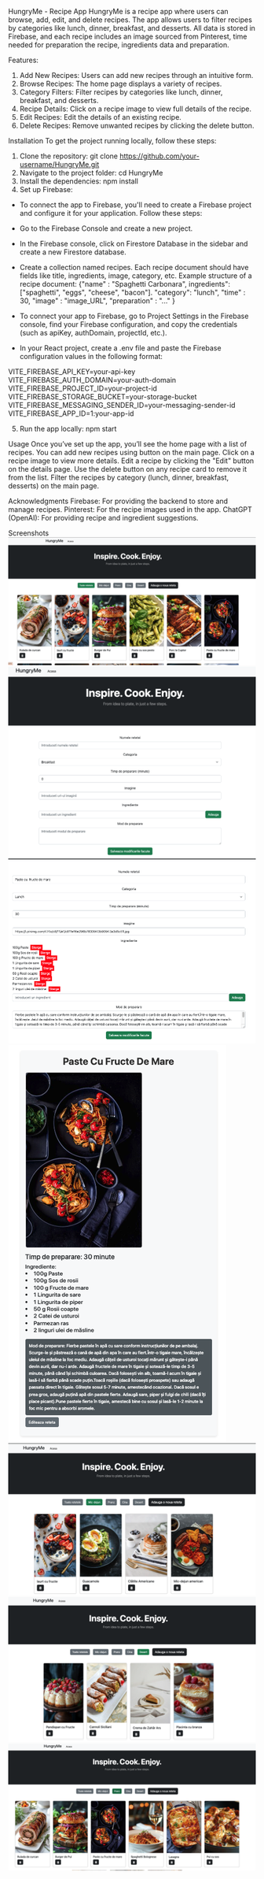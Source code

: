 HungryMe - Recipe App
HungryMe is a recipe app where users can browse, add, edit, and delete recipes. The app allows users to filter recipes by categories like lunch, dinner, breakfast, and desserts. All data is stored in Firebase, and each recipe includes an image sourced from Pinterest, time needed for preparation the recipe, ingredients data and preparation.

Features:

1. Add New Recipes: Users can add new recipes through an intuitive form.
2. Browse Recipes: The home page displays a variety of recipes.
3. Category Filters: Filter recipes by categories like lunch, dinner, breakfast, and desserts.
4. Recipe Details: Click on a recipe image to view full details of the recipe.
5. Edit Recipes: Edit the details of an existing recipe.
6. Delete Recipes: Remove unwanted recipes by clicking the delete button.

Installation
To get the project running locally, follow these steps:

1. Clone the repository: git clone https://github.com/your-username/HungryMe.git
2. Navigate to the project folder: cd HungryMe
3. Install the dependencies: npm install
4. Set up Firebase:

- To connect the app to Firebase, you'll need to create a Firebase project and configure it for your application. Follow these steps:
- Go to the Firebase Console and create a new project.
- In the Firebase console, click on Firestore Database in the sidebar and create a new Firestore database.
- Create a collection named recipes. Each recipe document should have fields like title, ingredients, image, category, etc.
  Example structure of a recipe document:
  {"name" : "Spaghetti Carbonara",
  ingredients": ["spaghetti", "eggs", "cheese", "bacon"].
  "category": "lunch",
  "time" : 30,
  "image" : "image_URL",
  "preparation" : "..."
  }

- To connect your app to Firebase, go to Project Settings in the Firebase console, find your Firebase configuration, and copy the credentials (such as apiKey, authDomain, projectId, etc.).
- In your React project, create a .env file and paste the Firebase configuration values in the following format:

VITE_FIREBASE_API_KEY=your-api-key
VITE_FIREBASE_AUTH_DOMAIN=your-auth-domain
VITE_FIREBASE_PROJECT_ID=your-project-id
VITE_FIREBASE_STORAGE_BUCKET=your-storage-bucket
VITE_FIREBASE_MESSAGING_SENDER_ID=your-messaging-sender-id
VITE_FIREBASE_APP_ID=1:your-app-id

5. Run the app locally: npm start

Usage
Once you’ve set up the app, you’ll see the home page with a list of recipes.
You can add new recipes using button on the main page.
Click on a recipe image to view more details.
Edit a recipe by clicking the "Edit" button on the details page.
Use the delete button on any recipe card to remove it from the list.
Filter the recipes by category (lunch, dinner, breakfast, desserts) on the main page.

Acknowledgments
Firebase: For providing the backend to store and manage recipes.
Pinterest: For the recipe images used in the app.
ChatGPT (OpenAI): For providing recipe and ingredient suggestions.

Screenshots
![Home Page](screenshots/Home.png)
![Add new recipe Page](screenshots/Add_new_recipe.png)
![Edit recipe Page](screenshots/Edit_recipe.png)
![Show details Page](screenshots/View_details.png)
![Breakfast category](screenshots/Breakfast.png)
![Dessert category](screenshots/Dessert.png)
![Lunch category](screenshots/Lunch.png)

